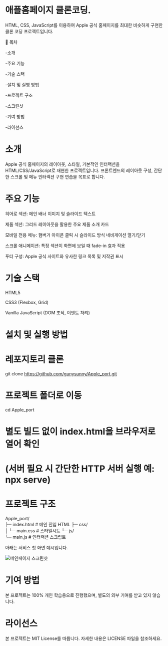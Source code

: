 # 애플홈페이지 클론코딩.
HTML, CSS, JavaScript를 이용하여 Apple 공식 홈페이지를 최대한 비슷하게 구현한 클론 코딩 프로젝트입니다.


🔖 목차

-소개

-주요 기능

-기술 스택

-설치 및 실행 방법

-프로젝트 구조

-스크린샷

-기여 방법

-라이선스


# 소개

Apple 공식 홈페이지의 레이아웃, 스타일, 기본적인 인터랙션을 HTML/CSS/JavaScript로 재현한 프로젝트입니다. 프론트엔드의 레이아웃 구성, 간단한 스크롤 및 메뉴 인터랙션 구현 연습을 목표로 합니다.


# 주요 기능

히어로 섹션: 메인 배너 이미지 및 슬라이드 텍스트

제품 섹션: 그리드 레이아웃을 활용한 주요 제품 소개 카드

모바일 전용 메뉴: 햄버거 아이콘 클릭 시 슬라이드 방식 네비게이션 열기/닫기

스크롤 애니메이션: 특정 섹션이 화면에 보일 때 fade-in 효과 적용

푸터 구성: Apple 공식 사이트와 유사한 링크 목록 및 저작권 표시



# 기술 스택

HTML5

CSS3 (Flexbox, Grid)

Vanilla JavaScript (DOM 조작, 이벤트 처리)


# 설치 및 실행 방법

# 레포지토리 클론
git clone https://github.com/gunysunny/Apple_port.git

# 프로젝트 폴더로 이동
cd Apple_port

# 별도 빌드 없이 index.html을 브라우저로 열어 확인
# (서버 필요 시 간단한 HTTP 서버 실행 예: npx serve)


# 프로젝트 구조

Apple_port/         
├─ index.html       # 메인 진입 HTML
├─ css/            
│   └─ main.css     # 스타일시트
└─ js/             
    └─ main.js      # 인터랙션 스크립트

아래는 서비스 첫 화면 예시입니다.

![메인페이지 스크린샷](../main.png)

# 기여 방법

본 프로젝트는 100% 개인 학습용으로 진행했으며, 별도의 외부 기여를 받고 있지 않습니다.

# 라이선스

본 프로젝트는 MIT License를 따릅니다. 자세한 내용은 LICENSE 파일을 참조하세요.

